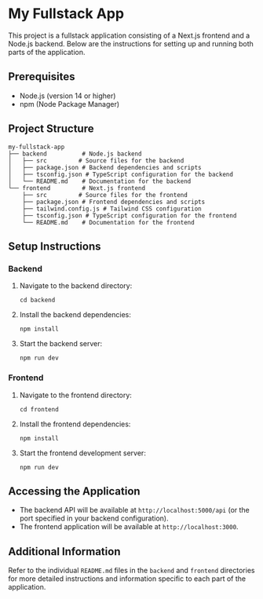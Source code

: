 # My Fullstack App

This project is a fullstack application consisting of a Next.js frontend and a Node.js backend. Below are the instructions for setting up and running both parts of the application.

## Prerequisites

- Node.js (version 14 or higher)
- npm (Node Package Manager)

## Project Structure

```
my-fullstack-app
├── backend          # Node.js backend
│   ├── src         # Source files for the backend
│   ├── package.json # Backend dependencies and scripts
│   ├── tsconfig.json # TypeScript configuration for the backend
│   └── README.md    # Documentation for the backend
└── frontend         # Next.js frontend
    ├── src         # Source files for the frontend
    ├── package.json # Frontend dependencies and scripts
    ├── tailwind.config.js # Tailwind CSS configuration
    ├── tsconfig.json # TypeScript configuration for the frontend
    └── README.md    # Documentation for the frontend
```

## Setup Instructions

### Backend

1. Navigate to the backend directory:
   ```
   cd backend
   ```

2. Install the backend dependencies:
   ```
   npm install
   ```

3. Start the backend server:
   ```
   npm run dev
   ```

### Frontend

1. Navigate to the frontend directory:
   ```
   cd frontend
   ```

2. Install the frontend dependencies:
   ```
   npm install
   ```

3. Start the frontend development server:
   ```
   npm run dev
   ```

## Accessing the Application

- The backend API will be available at `http://localhost:5000/api` (or the port specified in your backend configuration).
- The frontend application will be available at `http://localhost:3000`.

## Additional Information

Refer to the individual `README.md` files in the `backend` and `frontend` directories for more detailed instructions and information specific to each part of the application.